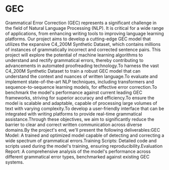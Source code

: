 # GEC
Grammatical Error Correction (GEC) represents a significant challenge in the field of Natural Language Processing (NLP). It is critical for a wide range of applications, from enhancing writing tools to improving language learning platforms. Our project aims to develop a cutting-edge GEC model that utilizes the expansive C4_200M Synthetic Dataset, which contains millions of instances of grammatically incorrect and corrected sentence pairs. This project will explore the potential of machine learning algorithms to understand and rectify grammatical errors, thereby contributing to advancements in automated proofreading technology.To harness the vast C4_200M Synthetic Dataset to train a robust GEC model that can understand the context and nuances of written language.To evaluate and implement state-of-the-art NLP techniques, including transformers and sequence-to-sequence learning models, for effective error correction.To benchmark the model's performance against current leading GEC frameworks, striving for superior accuracy and efficiency.To ensure the model is scalable and adaptable, capable of processing large volumes of text with varying complexity.To develop a user-friendly interface that can be integrated with writing platforms to provide real-time grammatical assistance.Through these objectives, we aim to significantly reduce the barrier to clear and correct written communication across diverse domains.By the project's end, we'll present the following deliverables:GEC Model: A trained and optimized model capable of detecting and correcting a wide spectrum of grammatical errors.Training Scripts: Detailed code and scripts used during the model's training, ensuring reproducibility.Evaluation Report: A comprehensive analysis of the model's performance across different grammatical error types, benchmarked against existing GEC systems.
